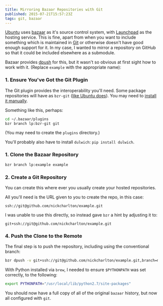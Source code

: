```yaml
---
title: Mirroring Bazaar Repositories with Git
published: 2015-07-21T15:57:23Z
tags: git, bazaar
---
```


[Ubuntu][] uses [bazaar][] as it's source control system, with [Launchpad][] as
the hosting service. This is fine, apart from when you want to include
something which is maintained in [Git][] or otherwise doesn't have good enough
support for it. In my case, I wanted to mirror a repository on GitHub so that
it could be included elsewhere as a submodule.

Bazaar provides [dpush][] for this, but it wasn't so obvious at first sight how
to work with it. (Replace `example` with the appropriate name):

### 1. Ensure You've Got the Git Plugin

The Git plugin provides the interoperability you'll need. Some package
repositories will have as `bzr-git` ([like Ubuntu does][bzr_git_ubuntu]). You
may need to [install it manually][bzr_plugins].

Something like this, perhaps:

```sh
cd ~/.bazaar/plugins
bzr branch lp:bzr-git git
```

(You may need to create the `plugins` directory.)

You'll probably also have to install `dulwich`: `pip install dulwich`.

### 1. Clone the Bazaar Repository

```sh
bzr branch lp:example example
```

### 2. Create a Git Repository

You can create this where ever you usually create your hosted repositories.

All you'll need is the URL given to you to create the repo, in this case:

```
ssh://git@github.com/nickcharlton/example.git
```

I was unable to use this directly, so instead gave `bzr` a hint by adjusting it
to:

```
git+ssh://git@github.com/nickcharlton/example.git
```

### 4. Push the Clone to the Remote

The final step is to push the repository, including using the conventional
branch:

```sh
bzr dpush -v git+ssh://git@github.com/nickcharlton/example.git,branch=master
```

With Python installed via `brew`, I needed to ensure `$PYTHONPATH` was set
correctly, to the following:

```sh
export PYTHONPATH="/usr/local/lib/python2.7/site-packages"
```

You should now have a full copy of all of the original `bazaar` history, but
now all configured with `git`.

[Ubuntu]: http://www.ubuntu.com
[bazaar]: http://bazaar.canonical.com/en/
[Launchpad]: https://launchpad.net
[Git]: http://git-scm.com
[dpush]: http://doc.bazaar.canonical.com/bzr.2.6/en/user-reference/dpush-help.html
[bzr_plugins]: http://doc.bazaar.canonical.com/plugins/en
[bzr_git_ubuntu]: http://packages.ubuntu.com/trusty/bzr-git
